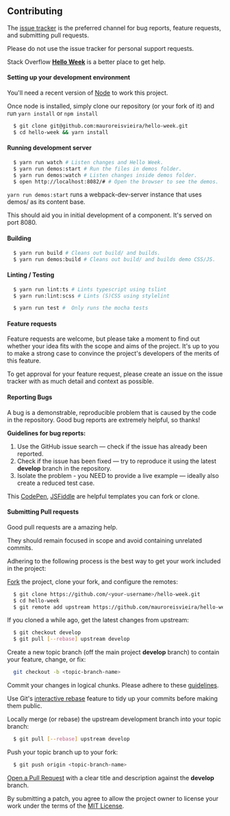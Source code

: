 ## Contributing

The [issue tracker](https://github.com/mauroreisvieira/hello-week/issues) is the preferred channel for bug reports, feature requests, and submitting pull requests.

Please do not use the issue tracker for personal support requests.

Stack Overflow **[Hello Week](https://stackoverflow.com/questions/tagged/hello-week)** is a better place to get help.

#### Setting up your development environment

You'll need a recent version of [Node](https://nodejs.org/en/) to work this project.

Once node is installed, simply clone our repository (or your fork of it) and run `yarn install` or `npm install`

```bash
  $ git clone git@github.com:mauroreisvieira/hello-week.git
  $ cd hello-week && yarn install
```

#### Running development server

```bash
  $ yarn run watch # Listen changes and Hello Week.
  $ yarn run demos:start # Run the files in demos folder.
  $ yarn run demos:watch # Listen changes inside demos folder.
  $ open http://localhost:8082/# # Open the browser to see the demos.
```

`yarn run demos:start` runs a webpack-dev-server instance that uses demos/ as its content base.

This should aid you in initial development of a component. It's served on port 8080.

#### Building

```bash
  $ yarn run build # Cleans out build/ and builds.
  $ yarn run demos:build # Cleans out build/ and builds demo CSS/JS.
```

#### Linting / Testing

```bash
  $ yarn run lint:ts # Lints typescript using tslint
  $ yarn run:lint:scss # Lints (S)CSS using stylelint

  $ yarn run test #  Only runs the mocha tests
```

#### Feature requests

Feature requests are welcome, but please take a moment to find out whether your idea fits with the scope and aims of the project.
It's up to you to make a strong case to convince the project's developers of the merits of this feature.

To get approval for your feature request, please create an issue on the issue tracker with as much detail and context as possible.

#### Reporting Bugs

A bug is a demonstrable, reproducible problem that is caused by the code in the repository. Good bug reports are extremely helpful, so thanks!

**Guidelines for bug reports:**

1. Use the GitHub issue search — check if the issue has already been reported.
2. Check if the issue has been fixed — try to reproduce it using the latest **develop** branch in the repository.
3. Isolate the problem - you NEED to provide a live example — ideally also create a reduced test case.

This [CodePen](https://codepen.io/anon/pen/prvbMp), [JSFiddle](https://jsfiddle.net/h8x8bvn9/2/) are helpful templates you can fork or clone.

#### Submitting Pull requests

Good pull requests are a amazing help.

They should remain focused in scope and avoid containing unrelated commits.

Adhering to the following process is the best way to get your work included in the project:

[Fork](https://help.github.com/fork-a-repo/) the project, clone your fork, and configure the remotes:

```bash
  $ git clone https://github.com/<your-username>/hello-week.git
  $ cd hello-week
  $ git remote add upstream https://github.com/mauroreisvieira/hello-week.git
```

If you cloned a while ago, get the latest changes from upstream:

```bash
  $ git checkout develop
  $ git pull [--rebase] upstream develop
```

Create a new topic branch (off the main project **develop** branch) to contain your feature, change, or fix:

```bash
  git checkout -b <topic-branch-name>
```

Commit your changes in logical chunks. Please adhere to these [guidelines](http://tbaggery.com/2008/04/19/a-note-about-git-commit-messages.html).

Use Git's [interactive rebase](https://help.github.com/articles/interactive-rebase) feature to tidy up your commits before making them public.

Locally merge (or rebase) the upstream development branch into your topic branch:

```bash
  $ git pull [--rebase] upstream develop
```

Push your topic branch up to your fork:

```bash
  $ git push origin <topic-branch-name>
```

[Open a Pull Request](https://help.github.com/articles/using-pull-requests/) with a clear title and description against the **develop** branch.

By submitting a patch, you agree to allow the project owner to license your work under the terms of the [MIT License](LICENSE).
